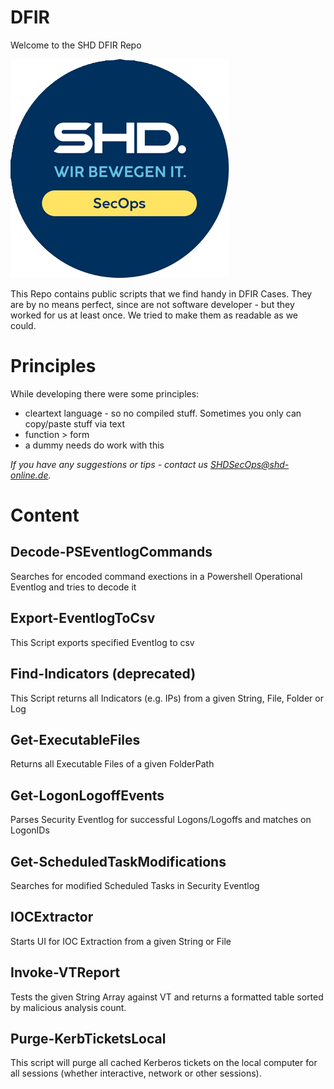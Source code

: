 # DFIR
Welcome to the SHD DFIR Repo

![SHD Logo](https://github.com/SHDSecOps/SHDSecOps/blob/main/shd-secops%20350px%20round%20trans.png)

This Repo contains public scripts that we find handy in DFIR Cases. 
They are by no means perfect, since are not software developer - but they worked for us at least once.
We tried to make them as readable as we could.



# Principles
While developing there were some principles:
- cleartext language - so no compiled stuff. Sometimes you only can copy/paste stuff via text
- function > form
- a dummy needs do work with this

*If you have any suggestions or tips - contact us SHDSecOps@shd-online.de.*

# Content

## Decode-PSEventlogCommands
Searches for encoded command exections in a Powershell Operational Eventlog and tries to decode it
## Export-EventlogToCsv
This Script exports specified Eventlog to csv
## Find-Indicators (deprecated)
This Script returns all Indicators (e.g. IPs) from a given String, File, Folder or Log
## Get-ExecutableFiles
Returns all Executable Files of a given FolderPath
## Get-LogonLogoffEvents
Parses Security Eventlog for successful Logons/Logoffs and matches on LogonIDs
## Get-ScheduledTaskModifications
Searches for modified Scheduled Tasks in Security Eventlog
## IOCExtractor
Starts UI for IOC Extraction from a given String or File
## Invoke-VTReport
Tests the given String Array against VT and returns a formatted table sorted by malicious analysis count.
## Purge-KerbTicketsLocal
This script will purge all cached Kerberos tickets on the local computer for all sessions (whether interactive, network or other sessions).



